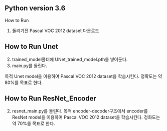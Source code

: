 ## Python version 3.6
How to Run
1. 돌리기전 Pascal VOC 2012 dataset 다운로드 

## How to Run Unet
2. trained_model폴더에 UNet_trained_model.pth를 넣어둔다.
3. main.py를 돌린다. 

목적
Unet model을 이용하여 Pascal VOC 2012 dataset을 학습시킨다. 
정확도는 약 80%를 목표로 한다. 

## How to Run ResNet_Encoder 
2. resnet_main.py를 돌린다.
목적
encoder-decoder구조에서 encoder를 ResNet model을 이용하여 Pascal VOC 2012 dataset을 학습시킨다. 
정화도는 약 70%를 목표로 한다.
